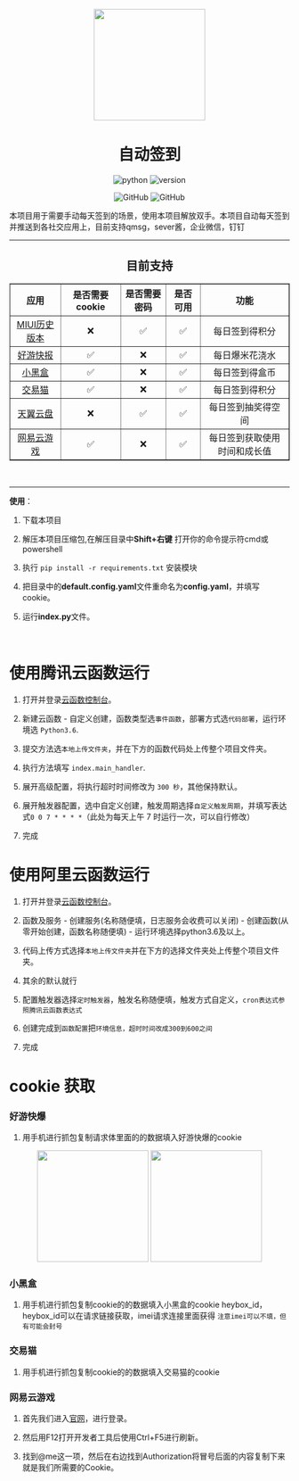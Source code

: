 <p align="center">
    <img src="https://www.fhrf.top/img/aa.jpg" width="auto" height="200">
</p>
<h1 align="center">自动签到</h1>
<p align="center">
    <img src="https://img.shields.io/badge/python-v3.10.4-blue" alt="python"/>
    <img src="https://img.shields.io/github/v/tag/clover1420/AutoSign?label=version" alt="version"/>
</p>
<p align="center">
    <a href="https://github.com/clover1420/AutoSign" style="text-decoration:none">
        <img src="https://img.shields.io/twitter/url?label=github&logo=github&style=social&url=https%3A%2F%2Fgithub.com%2Fclover1420%2FAutoSign" alt="GitHub"/>
    </a>
    <a href="https://gitee.com/clover1314/AutoSign" style="text-decoration:none">
        <img src="https://img.shields.io/twitter/url?label=gitee&logo=gitee&style=social&url=https%3A%2F%2Fgitee.com%2Fclover1314%2Fauto-sign" alt="GitHub"/>
    </a>
</p>
本项目用于需要手动每天签到的场景，使用本项目解放双手。本项目自动每天签到并推送到各社交应用上，目前支持qmsg，sever酱，企业微信，钉钉

<hr style="height: 1px;">
<h2 align="center">目前支持</h2>
<table align="center" border="1" style="text-align:center">
  <tr>
    <th style="text-align:center">应用</th>
    <th style="text-align:center">是否需要cookie</th>
    <th style="text-align:center">是否需要密码</th>
    <th style="text-align:center">是否可用</th>
    <th style="text-align:center">功能</th>
  </tr>
  <tr>
    <td><a href="https://miuiver.com/">MIUI历史版本</a></td>
    <td>❌</td>
    <td>✅</td>
    <td>✅</td>
    <td>每日签到得积分</td>
  </tr>
  <tr>
    <td><a href="https://www.3839.com/">好游快报</a></td>
    <td>✅</td>
    <td>❌</td>
    <td>✅</td>
    <td>每日爆米花浇水</td>
  </tr>
  <tr>
    <td><a href="https://www.xiaoheihe.cn/home">小黑盒</a></td>
    <td>✅</td>
    <td>❌</td>
    <td>✅</td>
    <td>每日签到得盒币</td>
  </tr>
  <tr>
    <td><a href="https://www.jiaoyimao.com/">交易猫</a></td>
    <td>✅</td>
    <td>❌</td>
    <td>✅</td>
    <td>每日签到得积分</td>
  </tr>
  <tr>
    <td><a href="https://cloud.189.cn/web/login.html">天翼云盘</a></td>
    <td>❌</td>
    <td>✅</td>
    <td>✅</td>
    <td>每日签到抽奖得空间</td>
  </tr>
  <tr>
    <td><a href="https://cg.163.com/#/mobile">网易云游戏</a></td>
    <td>✅</td>
    <td>❌</td>
    <td>✅</td>
    <td>每日签到获取使用时间和成长值</td>
  </tr>
</table>

<br>

---

**使用**：

1. 下载本项目

2. 解压本项目压缩包,在解压目录中**Shift+右键** 打开你的命令提示符cmd或powershell

3. 执行 `pip install -r requirements.txt` 安装模块

4. 把目录中的**default.config.yaml**文件重命名为**config.yaml**，并填写cookie。

5. 运行**index.py**文件。

<br>

# 使用腾讯云函数运行

1. 打开并登录[云函数控制台](https://console.cloud.tencent.com/scf/list)。

2. 新建云函数 - 自定义创建，函数类型选`事件函数`，部署方式选`代码部署`，运行环境选 `Python3.6`.

3. 提交方法选`本地上传文件夹`，并在下方的函数代码处上传整个项目文件夹。

4. 执行方法填写 `index.main_handler`.

5. 展开高级配置，将执行超时时间修改为 `300 秒`，其他保持默认。

6. 展开触发器配置，选中自定义创建，触发周期选择`自定义触发周期`，并填写表达式`0 0 7 * * * *`（此处为每天上午 7 时运行一次，可以自行修改）

7. 完成

# 使用阿里云函数运行

1. 打开并登录[云函数控制台](https://fcnext.console.aliyun.com/overview)。

2. 函数及服务 - 创建服务(名称随便填，日志服务会收费可以关闭) - 创建函数(从零开始创建，函数名称随便填) - 运行环境选择python3.6及以上。

3. 代码上传方式选择`本地上传文件夹`并在下方的选择文件夹处上传整个项目文件夹。

4. 其余的默认就行

5. 配置触发器选择`定时触发器`，触发名称随便填，触发方式自定义，`cron表达式参照腾讯云函数表达式`

6. 创建完成到`函数配置`把`环境信息，超时时间改成300到600之间`

7. 完成

# cookie 获取

### 好游快爆

1. 用手机进行抓包复制请求体里面的的数据填入好游快爆的cookie
<p align="center">
    <img src="https://www.clover1420.top/img/a1.jpg!/format/webp/lossless/true" width="auto" height="200">
    <img src="https://www.clover1420.top/img/a2.jpg!/format/webp/lossless/true" width="auto" height="200">
</p>


### 小黑盒

1. 用手机进行抓包复制cookie的的数据填入小黑盒的cookie heybox_id，heybox_id可以在请求链接获取，imei请求连接里面获得 `注意imei可以不填，但有可能会封号`

### 交易猫

1. 用手机进行抓包复制cookie的的数据填入交易猫的cookie

### 网易云游戏

1. 首先我们进入[官网](https://cg.163.com/#/mobile)，进行登录。

2. 然后用F12打开开发者工具后使用Ctrl+F5进行刷新。

3. 找到@me这一项，然后在右边找到Authorization将冒号后面的内容复制下来就是我们所需要的Cookie。
